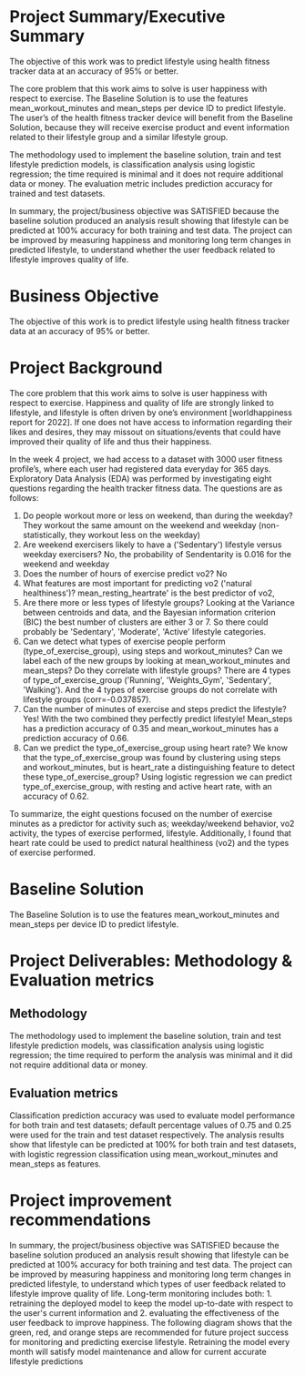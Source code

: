 # Project Summary/Executive Summary
The objective of this work was to predict lifestyle using health fitness tracker data at an accuracy of 95% or better.

The core problem that this work aims to solve is user happiness with respect to exercise. The Baseline Solution is to use the features mean_workout_minutes and mean_steps per device ID to predict lifestyle. The user’s of the health fitness tracker device will benefit from the Baseline Solution, because they will receive exercise product and event information related to
their lifestyle group and a similar lifestyle group.

The methodology used to implement the baseline solution, train and test lifestyle prediction models, is classification analysis using logistic regression; the time required is minimal and it does not require additional data or money. The evaluation metric includes prediction accuracy for trained and test datasets.

In summary, the project/business objective was SATISFIED because the baseline solution produced an analysis result showing that lifestyle can be predicted at 100% accuracy for both training and test data. The project can be improved by measuring happiness and monitoring long term changes in predicted lifestyle, to understand whether the user feedback related to lifestyle improves quality of life.

# Business Objective
The objective of this work is to predict lifestyle using health fitness tracker data at an accuracy of 95% or better.

# Project Background
The core problem that this work aims to solve is user happiness with respect to exercise. Happiness and quality of life are strongly linked to lifestyle, and lifestyle is often driven by one’s environment [worldhappiness report for 2022]. If one does not have access to information regarding their likes and desires, they may missout on situations/events that could have improved their quality of life and thus their happiness.

In the week 4 project, we had access to a dataset with 3000 user fitness profile’s, where each user had registered data everyday for 365 days. Exploratory Data Analysis (EDA) was performed by investigating eight questions regarding the health tracker fitness data. The
questions are as follows:

1. Do people workout more or less on weekend, than during the weekday? They workout the same amount on the weekend and weekday (non-statistically, they workout less on the weekday)
2. Are weekend exercisers likely to have a ('Sedentary') lifestyle versus weekday exercisers? No, the probability of Sendentarity is 0.016 for the weekend and weekday
3. Does the number of hours of exercise predict vo2? No
4. What features are most important for predicting vo2 ('natural healthiness')? mean_resting_heartrate' is the best predictor of vo2,
5. Are there more or less types of lifestyle groups? Looking at the Variance between centroids and data, and the Bayesian information criterion (BIC) the best number of clusters are either 3 or 7. So there could probably be 'Sedentary', 'Moderate', 'Active'
lifestyle categories.
6. Can we detect what types of exercise people perform (type_of_exercise_group), using steps and workout_minutes? Can we label each of the new groups by looking at mean_workout_minutes and mean_steps? Do they correlate with lifestyle groups? There are 4 types of type_of_exercise_group ('Running', 'Weights_Gym', 'Sedentary', 'Walking'). And the 4 types of exercise groups do not correlate with lifestyle groups (corr=-0.037857).
7. Can the number of minutes of exercise and steps predict the lifestyle? Yes! With the two combined they perfectly predict lifestyle! Mean_steps has a prediction accuracy of 0.35 and mean_workout_minutes has a prediction accuracy of 0.66.
8. Can we predict the type_of_exercise_group using heart rate? We know that the type_of_exercise_group was found by clustering using steps and workout_minutes, but is heart_rate a distinguishing feature to detect these type_of_exercise_group? Using logistic regression we can predict type_of_exercise_group, with resting and active heart rate, with an accuracy of 0.62.

To summarize, the eight questions focused on the number of exercise minutes as a predictor for activity such as; weekday/weekend behavior, vo2 activity, the types of exercise performed, lifestyle. Additionally, I found that heart rate could be used to predict natural healthiness (vo2) and the types of exercise performed.

# Baseline Solution
The Baseline Solution is to use the features mean_workout_minutes and mean_steps per device ID to predict lifestyle.

# Project Deliverables: Methodology & Evaluation metrics

## Methodology
The methodology used to implement the baseline solution, train and test lifestyle prediction models, was classification analysis using logistic regression; the time required to perform the analysis was minimal and it did not require additional data or money.

## Evaluation metrics
Classification prediction accuracy was used to evaluate model performance for both train and test datasets; default percentage values of 0.75 and 0.25 were used for the train and test dataset respectively.
The analysis results show that lifestyle can be predicted at 100% for both train and test datasets, with logistic regression classification using mean_workout_minutes and mean_steps as features.

# Project improvement recommendations
In summary, the project/business objective was SATISFIED because the baseline solution produced an analysis result showing that lifestyle can be predicted at 100% accuracy for both training and test data. The project can be improved by measuring happiness and monitoring long term changes in predicted lifestyle, to understand which types of user feedback related to lifestyle improve quality of life. Long-term monitoring includes both: 1. retraining the deployed model to keep the model up-to-date with respect to the user's current information and 2. evaluating the effectiveness of the user feedback to improve happiness. The following diagram shows that the green, red, and orange steps are recommended for future project success for monitoring and predicting exercise lifestyle. Retraining the model every month will satisfy model maintenance and allow for current accurate lifestyle predictions
